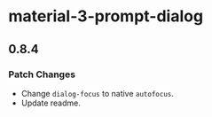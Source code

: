 # material-3-prompt-dialog

## 0.8.4

### Patch Changes

- Change `dialog-focus` to native `autofocus`.
- Update readme.
